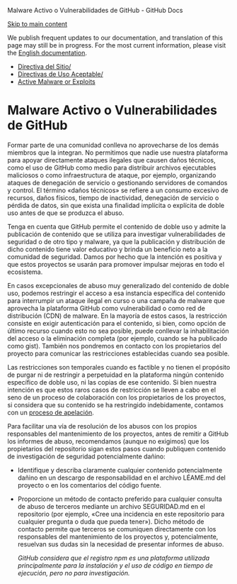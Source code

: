 Malware Activo o Vulnerabilidades de GitHub - GitHub Docs

[Skip to main content](#main-content)

We publish frequent updates to our documentation, and translation of this page may still be in progress. For the most current information, please visit the [English documentation](/en).

* [Directiva del Sitio/](/es/site-policy)
* [Directivas de Uso Aceptable/](/es/site-policy/acceptable-use-policies)
* [Active Malware or Exploits](/es/site-policy/acceptable-use-policies/github-active-malware-or-exploits)

Malware Activo o Vulnerabilidades de GitHub
==========

Formar parte de una comunidad conlleva no aprovecharse de los demás miembros que la integran. No permitimos que nadie use nuestra plataforma para apoyar directamente ataques ilegales que causen daños técnicos, como el uso de GitHub como medio para distribuir archivos ejecutables maliciosos o como infraestructura de ataque, por ejemplo, organizando ataques de denegación de servicio o gestionando servidores de comandos y control. El término «daños técnicos» se refiere a un consumo excesivo de recursos, daños físicos, tiempo de inactividad, denegación de servicio o pérdida de datos, sin que exista una finalidad implícita o explícita de doble uso antes de que se produzca el abuso.

 Tenga en cuenta que GitHub permite el contenido de doble uso y admite la publicación de contenido que se utiliza para investigar vulnerabilidades de seguridad o de otro tipo y malware, ya que la publicación y distribución de dicho contenido tiene valor educativo y brinda un beneficio neto a la comunidad de seguridad. Damos por hecho que la intención es positiva y que estos proyectos se usarán para promover impulsar mejoras en todo el ecosistema.

 En casos excepcionales de abuso muy generalizado del contenido de doble uso, podemos restringir el acceso a esa instancia específica del contenido para interrumpir un ataque ilegal en curso o una campaña de malware que aprovecha la plataforma GitHub como vulnerabilidad o como red de distribución (CDN) de malware. En la mayoría de estos casos, la restricción consiste en exigir autenticación para el contenido, si bien, como opción de último recurso cuando esto no sea posible, puede conllevar la inhabilitación del acceso o la eliminación completa (por ejemplo, cuando se ha publicado como gist). También nos pondremos en contacto con los propietarios del proyecto para comunicar las restricciones establecidas cuando sea posible.

 Las restricciones son temporales cuando es factible y no tienen el propósito de purgar ni de restringir a perpetuidad en la plataforma ningún contenido específico de doble uso, ni las copias de ese contenido. Si bien nuestra intención es que estos raros casos de restricción se lleven a cabo en el seno de un proceso de colaboración con los propietarios de los proyectos, si considera que su contenido se ha restringido indebidamente, contamos con un [proceso de apelación](/es/site-policy/acceptable-use-policies/github-appeal-and-reinstatement).

 Para facilitar una vía de resolución de los abusos con los propios responsables del mantenimiento de los proyectos, antes de remitir a GitHub los informes de abuso, recomendamos (aunque no exigimos) que los propietarios del repositorio sigan estos pasos cuando publiquen contenido de investigación de seguridad potencialmente dañino:

* Identifique y describa claramente cualquier contenido potencialmente dañino en un descargo de responsabilidad en el archivo LÉAME.md del proyecto o en los comentarios del código fuente.

* Proporcione un método de contacto preferido para cualquier consulta de abuso de terceros mediante un archivo SEGURIDAD.md en el repositorio (por ejemplo, «Cree una incidencia en este repositorio para cualquier pregunta o duda que pueda tener»). Dicho método de contacto permite que terceros se comuniquen directamente con los responsables del mantenimiento de los proyectos y, potencialmente, resuelvan sus dudas sin la necesidad de presentar informes de abuso.

  *GitHub considera que el registro npm es una plataforma utilizada principalmente para la instalación y el uso de código en tiempo de ejecución, pero no para investigación.*
